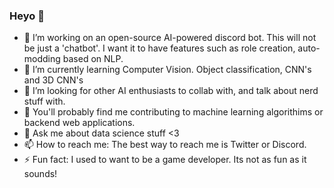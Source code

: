 ### Heyo 👋

<!--
**DubbyXD/DubbyXD** is a ✨ _special_ ✨ repository because its `README.md` (this file) appears on your GitHub profile.

Here are some ideas to get you started:
-->
- 🔭 I’m  working on an open-source AI-powered discord bot. This will not be just a 'chatbot'. I want it to have features such as role creation, auto-modding based on NLP. 
- 🌱 I’m currently learning Computer Vision. Object classification, CNN's and 3D CNN's
- 🤔 I’m looking for other AI enthusiasts to collab with, and talk about nerd stuff with.
- 🤖 You'll probably find me contributing to machine learning algorithims or backend web applications.
- 💬 Ask me about data science stuff <3
- 📫 How to reach me: The best way to reach me is Twitter or Discord.
- ⚡ Fun fact: I used to want to be a game developer. Its not as fun as it sounds! 

